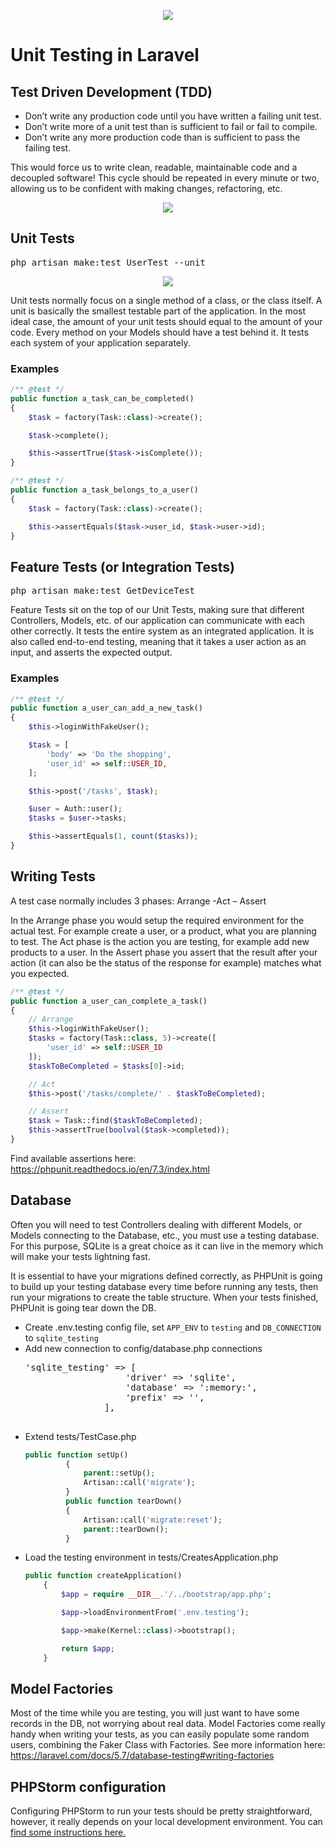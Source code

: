 <p align="center"><img src="https://laravel.com/assets/img/components/logo-laravel.svg"></p>

# Unit Testing in Laravel
## Test Driven Development (TDD)

- Don’t write any production code until you have written a failing unit test.
- Don’t write more of a unit test than is sufficient to fail or fail to compile.
- Don’t write any more production code than is sufficient to pass the failing test.

This would force us to write clean, readable, maintainable code and a decoupled software! This cycle should be repeated in every minute or two, allowing us to be confident with making changes, refactoring, etc.

<p align="center"><img src="https://upload.wikimedia.org/wikipedia/commons/9/9c/Test-driven_development.PNG"></p>

## Unit Tests

<pre>php artisan make:test UserTest --unit</pre>

<p align="center"><img src="https://upload.wikimedia.org/wikipedia/commons/thumb/6/64/Testing_Pyramid.svg/2000px-Testing_Pyramid.svg.png"></p>

Unit tests normally focus on a single method of a class, or the class itself. A unit is basically the smallest testable part of the application. In the most ideal case, the amount of your unit tests should equal to the amount of your code. Every method on your Models should have a test behind it. It tests each system of your application separately.

### Examples

````php
/** @test */
public function a_task_can_be_completed()
{
    $task = factory(Task::class)->create();

    $task->complete();

    $this->assertTrue($task->isComplete());
}

/** @test */
public function a_task_belongs_to_a_user()
{
    $task = factory(Task::class)->create();

    $this->assertEquals($task->user_id, $task->user->id);
}
````

## Feature Tests (or Integration Tests)

<pre>php artisan make:test GetDeviceTest</pre>

Feature Tests sit on the top of our Unit Tests, making sure that different Controllers, Models, etc. of our application can communicate with each other correctly. It tests the entire system as an integrated application. It is also called end-to-end testing, meaning that it takes a user action as an input, and asserts the expected output.

### Examples

````php
/** @test */
public function a_user_can_add_a_new_task()
{
    $this->loginWithFakeUser();

    $task = [
        'body' => 'Do the shopping',
        'user_id' => self::USER_ID,
    ];

    $this->post('/tasks', $task);

    $user = Auth::user();
    $tasks = $user->tasks;

    $this->assertEquals(1, count($tasks));
}
````

## Writing Tests

A test case normally includes 3 phases: Arrange -Act – Assert

In the Arrange phase you would setup the required environment for the actual test. For example create a user, or a product, what you are planning to test.
The Act phase is the action you are testing, for example add new products to a user.
In the Assert phase you assert that the result after your action (it can also be the status of the response for example) matches what you expected.

````php
/** @test */
public function a_user_can_complete_a_task()
{
    // Arrange
    $this->loginWithFakeUser();
    $tasks = factory(Task::class, 5)->create([
        'user_id' => self::USER_ID
    ]);
    $taskToBeCompleted = $tasks[0]->id;

    // Act
    $this->post('/tasks/complete/' . $taskToBeCompleted);

    // Assert
    $task = Task::find($taskToBeCompleted);
    $this->assertTrue(boolval($task->completed));
}
````
Find available assertions here: https://phpunit.readthedocs.io/en/7.3/index.html

## Database

Often you will need to test Controllers dealing with different Models, or Models connecting to the Database, etc., you must use a testing database. For this purpose, SQLite is a great choice as it can live in the memory which will make your tests lightning fast.

It is essential to have your migrations defined correctly, as PHPUnit is going to build up your testing database every time before running any tests, then run your migrations to create the table structure. When your tests finished, PHPUnit is going tear down the DB.

- Create .env.testing config file, set `APP_ENV` to `testing` and `DB_CONNECTION` to `sqlite_testing`
- Add new connection to config/database.php connections
    <pre>'sqlite_testing' => [
                     'driver' => 'sqlite',
                     'database' => ':memory:',
                     'prefix' => '',
                 ],
     </pre>
- Extend tests/TestCase.php
    ````php
    public function setUp()
             {
                 parent::setUp();
                 Artisan::call('migrate');
             }
             public function tearDown()
             {
                 Artisan::call('migrate:reset');
                 parent::tearDown();
             }
    ````
- Load the testing environment in tests/CreatesApplication.php
    ````php
    public function createApplication()
        {
            $app = require __DIR__.'/../bootstrap/app.php';
    
            $app->loadEnvironmentFrom('.env.testing');
    
            $app->make(Kernel::class)->bootstrap();
    
            return $app;
        }
  ````

## Model Factories

Most of the time while you are testing, you will just want to have some records in the DB, not worrying about real data. Model Factories come really handy when writing your tests, as you can easily populate some random users, combining the Faker Class with Factories. See more information here: https://laravel.com/docs/5.7/database-testing#writing-factories

## PHPStorm configuration

Configuring PHPStorm to run your tests should be pretty straightforward, however, it really depends on your local development environment. You can <a href="https://www.jetbrains.com/help/phpstorm/enabling-php-unit-support.html">find some instructions here.</a>
